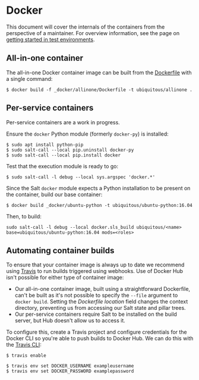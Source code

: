 # Docker

This document will cover the internals of the containers from the perspective of a maintainer. For overview information, see the page on [getting started in test environments](../getting-started/test.md).

## All-in-one container

The all-in-one Docker container image can be built from the [Dockerfile](../../Dockerfile) with a single command:

```
$ docker build -f _docker/allinone/Dockerfile -t ubiquitous/allinone .
```

## Per-service containers

Per-service containers are a work in progress.

Ensure the `docker` Python module (formerly `docker-py`) is installed:

```
$ sudo apt install python-pip
$ sudo salt-call --local pip.uninstall docker-py
$ sudo salt-call --local pip.install docker
```

Test that the execution module is ready to go:

```
$ sudo salt-call -l debug --local sys.argspec 'docker.*'
```

Since the Salt `docker` module expects a Python installation to be present on the container, build our base container:

```
$ docker build _docker/ubuntu-python -t ubiquitous/ubuntu-python:16.04
```

Then, to build:

```
sudo salt-call -l debug --local docker.sls_build ubiquitous/<name> base=ubiquitous/ubuntu-python:16.04 mods=<roles>
```

## Automating container builds

To ensure that your container image is always up to date we recommend using [Travis](https://travis-ci.org/) to run builds triggered using webhooks. Use of Docker Hub isn't possible for either type of container image:

* Our all-in-one container image, built using a straightforward Dockerfile, can't be built as it's not possible to specify the `--file` argument to `docker build`. Setting the _Dockerfile location_ field changes the context directory, preventing us from accessing our Salt state and pillar trees.
* Our per-service containers require Salt to be installed on the build server, but Hub doesn't allow us to access it.

To configure this, create a Travis project and configure credentials for the Docker CLI so you're able to push builds to Docker Hub. We can do this with the [Travis CLI](https://github.com/travis-ci/travis.rb):

```
$ travis enable

$ travis env set DOCKER_USERNAME exampleusername
$ travis env set DOCKER_PASSWORD examplepassword
```

